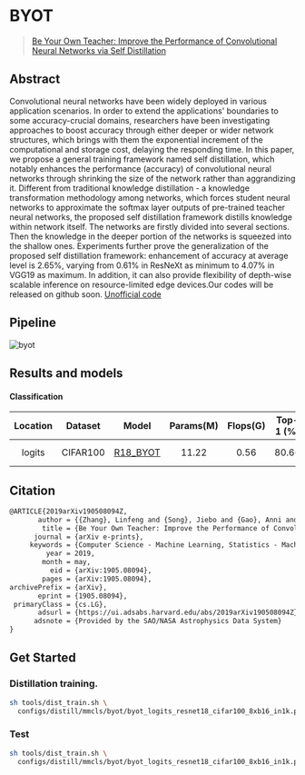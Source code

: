 # BYOT

> [Be Your Own Teacher: Improve the Performance of Convolutional Neural Networks via Self Distillation](https://arxiv.org/abs/1905.08094)

<!-- [ALGORITHM] -->

## Abstract

Convolutional neural networks have been widely deployed in various application scenarios. In order to extend the applications' boundaries to some accuracy-crucial domains, researchers have been investigating approaches to boost accuracy through either deeper or wider network structures, which brings with them the exponential increment of the computational and storage cost, delaying the responding time. In this paper, we propose a general training framework named self distillation, which notably enhances the performance (accuracy) of convolutional neural networks through shrinking the size of the network rather than aggrandizing it. Different from traditional knowledge distillation - a knowledge transformation methodology among networks, which forces student neural networks to approximate the softmax layer outputs of pre-trained teacher neural networks, the proposed self distillation framework distills knowledge within network itself. The networks are firstly divided into several sections. Then the knowledge in the deeper portion of the networks is squeezed into the shallow ones. Experiments further prove the generalization of the proposed self distillation framework: enhancement of accuracy at average level is 2.65%, varying from 0.61% in ResNeXt as minimum to 4.07% in VGG19 as maximum. In addition, it can also provide flexibility of depth-wise scalable inference on resource-limited edge devices.Our codes will be released on github soon. [Unofficial code](https://github.com/luanyunteng/pytorch-be-your-own-teacher)

## Pipeline

![byot](https://user-images.githubusercontent.com/88702197/187422992-e7bd692d-b6d4-44d8-8b36-741e0cf1c4f6.png)

## Results and models

#### Classification

| Location | Dataset  |                     Model                     | Params(M) | Flops(G) | Top-1 (%) | Top-5 (%) |                                                                                                               Download                                                                                                                |
| :------: | :------: | :-------------------------------------------: | :-------: | :------: | :-------: | :-------: | :-----------------------------------------------------------------------------------------------------------------------------------------------------------------------------------------------------------------------------------: |
|  logits  | CIFAR100 | [R18_BYOT](./byot_resnet18_8xb16_cifar100.py) |   11.22   |   0.56   |   80.66   |   95.76   | [model](https://download.openmmlab.com/mmrazor/v1/byot/byot_resnet18_8xb16_cifar100_20220817_191217-0251084e.pth) \| [log](https://download.openmmlab.com/mmrazor/v1/byot/byot_resnet18_8xb16_cifar100_20220817_191217-0251084e.json) |

## Citation

```latex
@ARTICLE{2019arXiv190508094Z,
       author = {{Zhang}, Linfeng and {Song}, Jiebo and {Gao}, Anni and {Chen}, Jingwei and {Bao}, Chenglong and {Ma}, Kaisheng},
        title = {Be Your Own Teacher: Improve the Performance of Convolutional Neural Networks via Self Distillation},
      journal = {arXiv e-prints},
     keywords = {Computer Science - Machine Learning, Statistics - Machine Learning},
         year = 2019,
        month = may,
          eid = {arXiv:1905.08094},
        pages = {arXiv:1905.08094},
archivePrefix = {arXiv},
       eprint = {1905.08094},
 primaryClass = {cs.LG},
       adsurl = {https://ui.adsabs.harvard.edu/abs/2019arXiv190508094Z},
      adsnote = {Provided by the SAO/NASA Astrophysics Data System}
}
```

## Get Started

### Distillation training.

```bash
sh tools/dist_train.sh \
  configs/distill/mmcls/byot/byot_logits_resnet18_cifar100_8xb16_in1k.py 8
```

### Test

```bash
sh tools/dist_train.sh \
  configs/distill/mmcls/byot/byot_logits_resnet18_cifar100_8xb16_in1k.py 8
```
